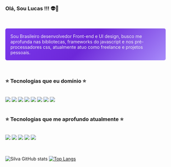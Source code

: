 <h3> Olá, Sou Lucas !!! 👽🚀</h3>
<br/>



<div style="background-image:  linear-gradient(-45deg, #a78bfa, #6d28d9, #7c3aed);border-radius:5px;">
<p style="color:#f1f1f1;padding:1rem;">
Sou Brasileiro desenvolvedor Front-end e UI design, busco me aprofunda nas bibliotecas, frameworks do javascript e nos pré-processadores css, atualmente atuo como freelance e projetos pessoais.
</p>
</div>




<br/>


### ⭐ Tecnologias que eu domínio ⭐ 
<div style="display: inline_block"><br/>
<img aling="center" src="https://img.shields.io/badge/HTML5-7c3aed?style=for-the-badge&logo=html5&logoColor=white">
<img aling="center" src="https://img.shields.io/badge/CSS3-7c3aed?style=for-the-badge&logo=css3&logoColor=white">
<img aling="center" src="https://img.shields.io/badge/JavaScript-7c3aed?style=for-the-badge&logo=javascript&logoColor=white">
<img aling="center" src="https://img.shields.io/badge/Node.js-7c3aed?style=for-the-badge&logo=node.js&logoColor=white">
<img aling="center" src="https://img.shields.io/badge/React-7c3aed?style=for-the-badge&logo=react&logoColor=white">
<img aling="center" src="https://img.shields.io/badge/React_Router-7c3aed?style=for-the-badge&logo=react-router&logoColor=white">
<img aling="center" src="https://img.shields.io/badge/Redux-7c3aed?style=for-the-badge&logo=redux&logoColor=white">
<img aling="center" src="https://img.shields.io/badge/Figma-7c3aed?style=for-the-badge&logo=figma&logoColor=white">


</div>


<br/>

### ⭐ Tecnologias que me aprofundo atualmente ⭐
<div style="display: inline_block"><br/>
<img aling="center" src="https://img.shields.io/badge/Sass-7c3aed?style=for-the-badge&logo=sass&logoColor=white">
<img aling="center" src="https://img.shields.io/badge/TypeScript-7c3aed?style=for-the-badge&logo=typescript&logoColor=white">
<img aling="center" src="https://img.shields.io/badge/next.js-7c3aed?style=for-the-badge&logo=next.js&logoColor=white">
<img aling="center"src="https://img.shields.io/badge/Svelte-7c3aed?style=for-the-badge&logo=svelte&logoColor=white"
>
<img aling="center" src="https://img.shields.io/badge/less-7c3aed?style=for-the-badge&logo=less&logoColor=white">



</div>


<br/>
<br/>

![Silva GitHub stats](https://github-readme-stats.vercel.app/api?username=Lucassocorrosilva7&show_icons=true&theme=cobalt)
[![Top Langs](https://github-readme-stats.vercel.app/api/top-langs/?username=Lucassocorrosilva7&layout=compact)](https://github.com/Lucassocorrosilva7/github-readme-stats)
